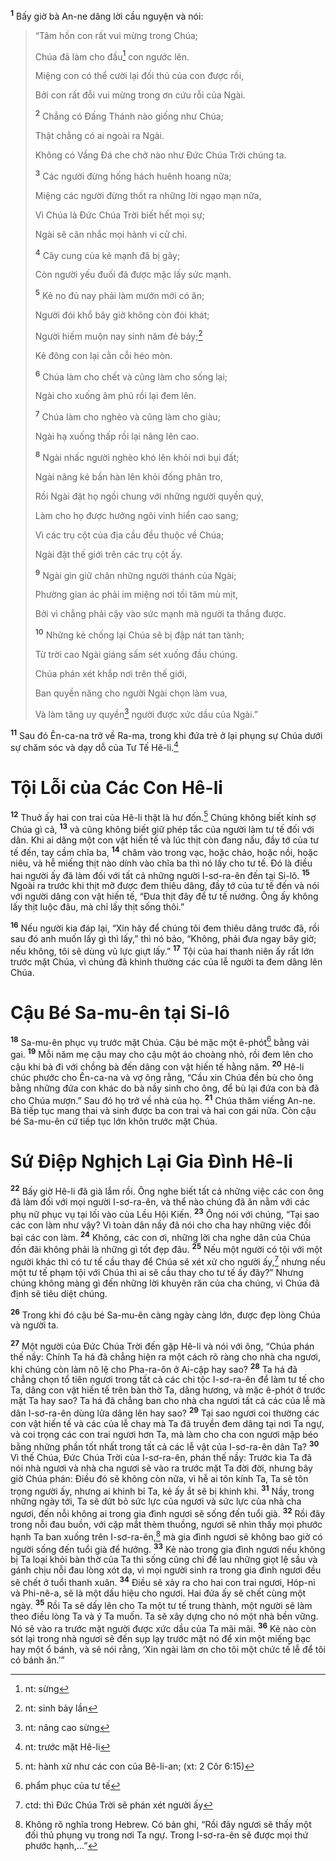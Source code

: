 <sup><b>1</b></sup> Bấy giờ bà An-ne dâng lời cầu nguyện và nói:

> “Tâm hồn con rất vui mừng trong Chúa;
> 
> Chúa đã làm cho đầu[^1-d5968650-ca1e-4382-a859-56293f832ce6] con ngước lên.
> 
> Miệng con có thể cười lại đối thủ của con được rồi,
> 
> Bởi con rất đỗi vui mừng trong ơn cứu rỗi của Ngài.
> 
> <sup><b>2</b></sup> Chẳng có Ðấng Thánh nào giống như Chúa;
> 
> Thật chẳng có ai ngoài ra Ngài.
> 
> Không có Vầng Ðá che chở nào như Ðức Chúa Trời chúng ta.
>
> <sup><b>3</b></sup> Các người đừng hống hách huênh hoang nữa;
> 
> Miệng các người đừng thốt ra những lời ngạo mạn nữa,
> 
> Vì Chúa là Ðức Chúa Trời biết hết mọi sự;
> 
> Ngài sẽ cân nhắc mọi hành vi cử chỉ.
> 
> <sup><b>4</b></sup> Cây cung của kẻ mạnh đã bị gãy;
> 
> Còn người yếu đuối đã được mặc lấy sức mạnh.
> 
> <sup><b>5</b></sup> Kẻ no đủ nay phải làm mướn mới có ăn;
> 
> Người đói khổ bây giờ không còn đói khát;
> 
> Người hiếm muộn nay sinh năm đẻ bảy;[^2-d5968650-ca1e-4382-a859-56293f832ce6]
> 
> Kẻ đông con lại cằn cỗi héo mòn.
>
> <sup><b>6</b></sup> Chúa làm cho chết và cũng làm cho sống lại;
> 
> Ngài cho xuống âm phủ rồi lại đem lên.
> 
> <sup><b>7</b></sup> Chúa làm cho nghèo và cũng làm cho giàu;
> 
> Ngài hạ xuống thấp rồi lại nâng lên cao.
> 
> <sup><b>8</b></sup> Ngài nhấc người nghèo khó lên khỏi nơi bụi đất;
> 
> Ngài nâng kẻ bần hàn lên khỏi đống phân tro,
> 
> Rồi Ngài đặt họ ngồi chung với những người quyền quý,
> 
> Làm cho họ được hưởng ngôi vinh hiển cao sang;
> 
> Vì các trụ cột của địa cầu đều thuộc về Chúa;
> 
> Ngài đặt thế giới trên các trụ cột ấy.
> 
> <sup><b>9</b></sup> Ngài gìn giữ chân những người thánh của Ngài;
> 
> Phường gian ác phải im miệng nơi tối tăm mù mịt,
> 
> Bởi vì chẳng phải cậy vào sức mạnh mà người ta thắng được.
> 
> <sup><b>10</b></sup> Những kẻ chống lại Chúa sẽ bị đập nát tan tành;
> 
> Từ trời cao Ngài giáng sấm sét xuống đầu chúng.
> 
> Chúa phán xét khắp nơi trên thế giới,
> 
> Ban quyền năng cho người Ngài chọn làm vua,
> 
> Và làm tăng uy quyền[^3-d5968650-ca1e-4382-a859-56293f832ce6] người được xức dầu của Ngài.”

<sup><b>11</b></sup> Sau đó Ên-ca-na trở về Ra-ma, trong khi đứa trẻ ở lại phụng sự Chúa dưới sự chăm sóc và dạy dỗ của Tư Tế Hê-li.[^4-d5968650-ca1e-4382-a859-56293f832ce6]

# Tội Lỗi của Các Con Hê-li
<sup><b>12</b></sup> Thuở ấy hai con trai của Hê-li thật là hư đốn.[^5-d5968650-ca1e-4382-a859-56293f832ce6] Chúng không biết kính sợ Chúa gì cả, <sup><b>13</b></sup> và cũng không biết giữ phép tắc của người làm tư tế đối với dân. Khi ai dâng một con vật hiến tế và lúc thịt còn đang nấu, đầy tớ của tư tế đến, tay cầm chĩa ba, <sup><b>14</b></sup> châm vào trong vạc, hoặc chảo, hoặc nồi, hoặc niêu, và hễ miếng thịt nào dính vào chĩa ba thì nó lấy cho tư tế. Ðó là điều hai người ấy đã làm đối với tất cả những người I-sơ-ra-ên đến tại Si-lô. <sup><b>15</b></sup> Ngoài ra trước khi thịt mỡ được đem thiêu dâng, đầy tớ của tư tế đến và nói với người dâng con vật hiến tế, “Ðưa thịt đây để tư tế nướng. Ông ấy không lấy thịt luộc đâu, mà chỉ lấy thịt sống thôi.”

<sup><b>16</b></sup> Nếu người kia đáp lại, “Xin hãy để chúng tôi đem thiêu dâng trước đã, rồi sau đó anh muốn lấy gì thì lấy,” thì nó bảo, “Không, phải đưa ngay bây giờ; nếu không, tôi sẽ dùng vũ lực giựt lấy.” <sup><b>17</b></sup> Tội của hai thanh niên ấy rất lớn trước mặt Chúa, vì chúng đã khinh thường các của lễ người ta đem dâng lên Chúa.

# Cậu Bé Sa-mu-ên tại Si-lô
<sup><b>18</b></sup> Sa-mu-ên phục vụ trước mặt Chúa. Cậu bé mặc một ê-phót[^6-d5968650-ca1e-4382-a859-56293f832ce6] bằng vải gai. <sup><b>19</b></sup> Mỗi năm mẹ cậu may cho cậu một áo choàng nhỏ, rồi đem lên cho cậu khi bà đi với chồng bà đến dâng con vật hiến tế hằng năm. <sup><b>20</b></sup> Hê-li chúc phước cho Ên-ca-na và vợ ông rằng, “Cầu xin Chúa đền bù cho ông bằng những đứa con khác do bà nầy sinh cho ông, để bù lại đứa con bà đã cho Chúa mượn.” Sau đó họ trở về nhà của họ. <sup><b>21</b></sup> Chúa thăm viếng An-ne. Bà tiếp tục mang thai và sinh được ba con trai và hai con gái nữa. Còn cậu bé Sa-mu-ên cứ tiếp tục lớn khôn trước mặt Chúa.

# Sứ Ðiệp Nghịch Lại Gia Ðình Hê-li
<sup><b>22</b></sup> Bấy giờ Hê-li đã già lắm rồi. Ông nghe biết tất cả những việc các con ông đã làm đối với mọi người I-sơ-ra-ên, và thể nào chúng đã ăn nằm với các phụ nữ phục vụ tại lối vào của Lều Hội Kiến. <sup><b>23</b></sup> Ông nói với chúng, “Tại sao các con làm như vậy? Vì toàn dân nầy đã nói cho cha hay những việc đồi bại các con làm. <sup><b>24</b></sup> Không, các con ơi, những lời cha nghe dân của Chúa đồn đãi không phải là những gì tốt đẹp đâu. <sup><b>25</b></sup> Nếu một người có tội với một người khác thì có tư tế cầu thay để Chúa sẽ xét xử cho người ấy,[^7-d5968650-ca1e-4382-a859-56293f832ce6] nhưng nếu một tư tế phạm tội với Chúa thì ai sẽ cầu thay cho tư tế ấy đây?” Nhưng chúng không màng gì đến những lời khuyên răn của cha chúng, vì Chúa đã định sẽ tiêu diệt chúng.

<sup><b>26</b></sup> Trong khi đó cậu bé Sa-mu-ên càng ngày càng lớn, được đẹp lòng Chúa và người ta.

<sup><b>27</b></sup> Một người của Ðức Chúa Trời đến gặp Hê-li và nói với ông, “Chúa phán thế nầy: Chính Ta há đã chẳng hiện ra một cách rõ ràng cho nhà cha ngươi, khi chúng còn làm nô lệ cho Pha-ra-ôn ở Ai-cập hay sao? <sup><b>28</b></sup> Ta há đã chẳng chọn tổ tiên ngươi trong tất cả các chi tộc I-sơ-ra-ên để làm tư tế cho Ta, dâng con vật hiến tế trên bàn thờ Ta, dâng hương, và mặc ê-phót ở trước mặt Ta hay sao? Ta há đã chẳng ban cho nhà cha ngươi tất cả các của lễ mà dân I-sơ-ra-ên dùng lửa dâng lên hay sao? <sup><b>29</b></sup> Tại sao ngươi coi thường các con vật hiến tế và các của lễ chay mà Ta đã truyền đem dâng tại nơi Ta ngự, và coi trọng các con trai ngươi hơn Ta, mà làm cho cha con ngươi mập béo bằng những phần tốt nhất trong tất cả các lễ vật của I-sơ-ra-ên dân Ta? <sup><b>30</b></sup> Vì thế Chúa, Ðức Chúa Trời của I-sơ-ra-ên, phán thế nầy: Trước kia Ta đã nói nhà ngươi và nhà cha ngươi sẽ vào ra trước mặt Ta đời đời, nhưng bây giờ Chúa phán: Ðiều đó sẽ không còn nữa, vì hễ ai tôn kính Ta, Ta sẽ tôn trọng người ấy, nhưng ai khinh bỉ Ta, kẻ ấy ắt sẽ bị khinh khi. <sup><b>31</b></sup> Nầy, trong những ngày tới, Ta sẽ dứt bỏ sức lực của ngươi và sức lực của nhà cha ngươi, đến nỗi không ai trong gia đình ngươi sẽ sống đến tuổi già. <sup><b>32</b></sup> Rồi đây trong nỗi đau buồn, với cặp mắt thèm thuồng, ngươi sẽ nhìn thấy mọi phước hạnh Ta ban xuống trên I-sơ-ra-ên,[^8-d5968650-ca1e-4382-a859-56293f832ce6] mà gia đình ngươi sẽ không bao giờ có người sống đến tuổi già để hưởng. <sup><b>33</b></sup> Kẻ nào trong gia đình ngươi nếu không bị Ta loại khỏi bàn thờ của Ta thì sống cũng chỉ để lau những giọt lệ sầu và gánh chịu nỗi đau lòng xót dạ, vì mọi người sinh ra trong gia đình ngươi đều sẽ chết ở tuổi thanh xuân. <sup><b>34</b></sup> Ðiều sẽ xảy ra cho hai con trai ngươi, Hóp-ni và Phi-nê-a, sẽ là một dấu hiệu cho ngươi. Hai đứa ấy sẽ chết cùng một ngày. <sup><b>35</b></sup> Rồi Ta sẽ dấy lên cho Ta một tư tế trung thành, một người sẽ làm theo điều lòng Ta và ý Ta muốn. Ta sẽ xây dựng cho nó một nhà bền vững. Nó sẽ vào ra trước mặt người được xức dầu của Ta mãi mãi. <sup><b>36</b></sup> Kẻ nào còn sót lại trong nhà ngươi sẽ đến sụp lạy trước mặt nó để xin một miếng bạc hay một ổ bánh, và sẽ nói rằng, ‘Xin ngài làm ơn cho tôi một chức tế lễ để tôi có bánh ăn.’”

[^1-d5968650-ca1e-4382-a859-56293f832ce6]: nt: sừng
[^2-d5968650-ca1e-4382-a859-56293f832ce6]: nt: sinh bảy lần
[^3-d5968650-ca1e-4382-a859-56293f832ce6]: nt: nâng cao sừng
[^4-d5968650-ca1e-4382-a859-56293f832ce6]: nt: trước mặt Hê-li
[^5-d5968650-ca1e-4382-a859-56293f832ce6]: nt: hành xử như các con của Bê-li-an; (xt: 2 Côr 6:15)
[^6-d5968650-ca1e-4382-a859-56293f832ce6]: phẩm phục của tư tế
[^7-d5968650-ca1e-4382-a859-56293f832ce6]: ctd: thì Ðức Chúa Trời sẽ phán xét người ấy
[^8-d5968650-ca1e-4382-a859-56293f832ce6]: Không rõ nghĩa trong Hebrew. Có bản ghi, “Rồi đây ngươi sẽ thấy một đối thủ phụng vụ trong nơi Ta ngự. Trong I-sơ-ra-ên sẽ được mọi thứ phước hạnh,...”